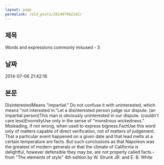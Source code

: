 ```yaml
---
layout: page
permalink: /old_posts/201407062142/
---
```


## 제목
Words and expressions commonly misused - 3

## 날짜
2014-07-06 21:42:16

## 본문
DisinterestedMeans "impartial." Do not confuse it with uninterested, which means "not interested in."Let a disinterested person judge our dispute. (an impartial person)This man is obviously uninterested in our dispute. (couldn't care less)EnormityUse only in the sense of "monstrous wickedness." Misleading, if not wrong, when used to express bigness.FactUse this word only of matters capable of direct verification, not of matters of judgement. That a particular event happened on a given date and that lead melts at a certain temperature are facts. But such conclusions as that Napoleon was the greatest of modern generals or that the climate of California is delightful, however defensible they may be, are not properly called facts.- from "The elements of style" 4th edition by W. Strunk JR. and E. B. White